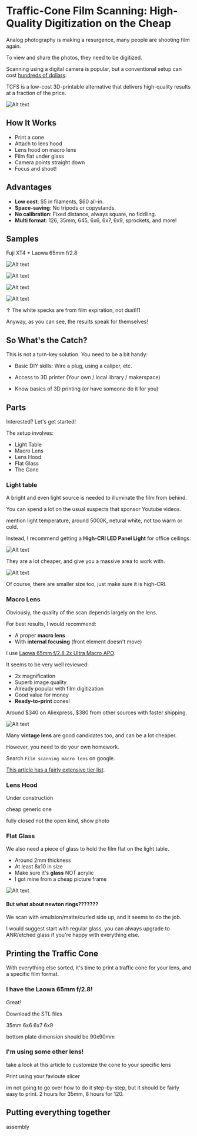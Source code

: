 # Traffic-Cone Film Scanning: High-Quality Digitization on the Cheap

Analog photography is making a resurgence, many people are shooting film again.

To view and share the photos, they need to be digitized.

Scanning using a digital camera is popular, but a conventional setup can cost [hundreds of dollars](photos/dollaz.png).

TCFS is a low-cost 3D-printable alternative that delivers high-quality results at a fraction of the price.

![Alt text](photos/title.png)

## How It Works

* Print a cone
* Attach to lens hood
* Lens hood on macro lens
* Film flat under glass
* Camera points straight down
* Focus and shoot!

## Advantages

* **Low cost**: $5 in filaments, $60 all-in.
* **Space-saving**: No tripods or copystands.
* **No calibration**: Fixed distance, always square, no fiddling.
* **Multi format**: 126, 35mm, 645, 6x6, 6x7, 6x9, sprockets, and more!

## Samples

Fuji XT4 + Laowa 65mm f/2.8

![Alt text](photos/crow.jpeg)

![Alt text](photos/tail.jpeg)

![Alt text](photos/beware.jpeg)

![Alt text](photos/cloud.jpeg)

↑ The white specks are from film expiration, not dust!!1

Anyway, as you can see, the results speak for themselves!

## So What's the Catch?

This is not a turn-key solution. You need to be a bit handy:

* Basic DIY skills: Wire a plug, using a caliper, etc.

* Access to 3D printer (Your own / local library / makerspace)

* Know basics of 3D printing (or have someone do it for you)

## Parts

Interested? Let's get started!

The setup involves:

* Light Table
* Macro Lens
* Lens Hood
* Flat Glass
* The Cone

### Light table

A bright and even light source is needed to illuminate the film from behind.

You can spend a lot on the usual suspects that sponsor Youtube videos.

mention light temperature, around 5000K, netural white, not too warm or cold.

Instead, I recommend getting a **High-CRI LED Panel Light** for office ceilings:

![Alt text](photos/panel.png)

They are a lot cheaper, and give you a massive area to work with.

![Alt text](photos/space.jpeg)

Of course, there are smaller size too, just make sure it is high-CRI.

### Macro Lens

Obviously, the quality of the scan depends largely on the lens.

For best results, I would recommend:

* A proper **macro lens**
* With **internal focusing** (front element doesn't move)

I use [Laowa 65mm f/2.8 2x Ultra Macro APO](https://www.venuslens.net/product/laowa-65mm-f-2-8-2x-ultra-macro-apo/).

It seems to be very well reviewed:

* 2x magnification
* Superb image quality
* Already popular with film digitization
* Good value for money
* **Ready-to-print** cones!

Around $340 on Aliexpress, $380 from other sources with faster shipping.

![Alt text](photos/laowa.jpg)

Many **vintage lens** are good candidates too, and can be a lot cheaper.

However, you need to do your own homework.

Search `Film scanning macro lens` on google.

[This article has a fairly extensive tier list](https://web.archive.org/web/20240206003914/https://www.pixl-latr.com/how-good-a-macro-lens-do-you-really-need-for-dslr-mirrorless-camera-scanning/).

### Lens Hood

Under construction

cheap generic one

fully closed not the open kind, show photo

### Flat Glass

We also need a piece of glass to hold the film flat on the light table.

* Around 2mm thickness
* At least 8x10 in size
* Make sure it's **glass** NOT acrylic
* I got mine from a cheap picture frame

![Alt text](photos/frame.jpg)

#### But what about newton rings???????

We scan with emulsion/matte/curled side up, and it seems to do the job.

I would suggest start with regular glass, you can always upgrade to ANR/etched glass if you're happy with everything else.

## Printing the Traffic Cone

With everything else sorted, it's time to print a traffic cone for your lens, and a specific film format.

### I have the Laowa 65mm f/2.8!

Great! 

Download the STL files

35mm
6x6
6x7
6x9

bottom plate dimension should be 90x90mm

### I'm using some other lens!

take a look at this article to customize the cone to your specific lens


Print using your favioute slicer

im not going to go over how to do it step-by-step, but it should be fairly easy to print. 2 hours for 35mm, 8 hours for 120.

## Putting everything together

assembly



